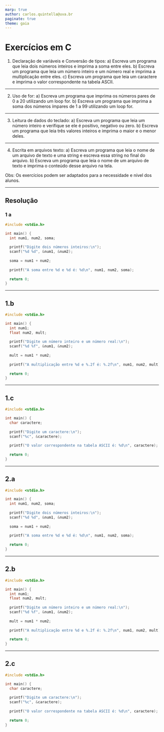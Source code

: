```yaml
---
marp: true
author: carlos.quintella@uva.br
paginate: true
theme: gaia
---
```


<!-- _class: lead -->

# Exercícios em C #

1) Declaração de variáveis e Conversão de tipos:
a) Escreva um programa que leia dois números inteiros e imprima a soma entre eles.
b) Escreva um programa que leia um número inteiro e um número real e imprima a multiplicação entre eles.
c) Escreva um programa que leia um caractere e imprima o valor correspondente na tabela ASCII.

---

2) Uso de for:
a) Escreva um programa que imprima os números pares de 0 a 20 utilizando um loop for.
b) Escreva um programa que imprima a soma dos números ímpares de 1 a 99 utilizando um loop for.

---

3) Leitura de dados do teclado:
a) Escreva um programa que leia um número inteiro e verifique se ele é positivo, negativo ou zero.
b) Escreva um programa que leia três valores inteiros e imprima o maior e o menor deles.

---

4) Escrita em arquivos texto:
a) Escreva um programa que leia o nome de um arquivo de texto e uma string e escreva essa string no final do arquivo.
b) Escreva um programa que leia o nome de um arquivo de texto e imprima o conteúdo desse arquivo na tela.

Obs: Os exercícios podem ser adaptados para a necessidade e nível dos alunos.


---

## Resolução ##

### 1 a ###

```c
#include <stdio.h>

int main() {
  int num1, num2, soma;
  
  printf("Digite dois números inteiros:\n");
  scanf("%d %d", &num1, &num2);
  
  soma = num1 + num2;
  
  printf("A soma entre %d e %d é: %d\n", num1, num2, soma);
  
  return 0;
}
```

---

## 1.b ##

```c
#include <stdio.h>

int main() {
  int num1;
  float num2, mult;
  
  printf("Digite um número inteiro e um número real:\n");
  scanf("%d %f", &num1, &num2);
  
  mult = num1 * num2;
  
  printf("A multiplicação entre %d e %.2f é: %.2f\n", num1, num2, mult);
  
  return 0;
}
```

---

## 1.c ##

```c
#include <stdio.h>

int main() {
  char caractere;
  
  printf("Digite um caractere:\n");
  scanf("%c", &caractere);
  
  printf("O valor correspondente na tabela ASCII é: %d\n", caractere);
  
  return 0;
}
```

---

## 2.a ##

```c
#include <stdio.h>

int main() {
  int num1, num2, soma;
  
  printf("Digite dois números inteiros:\n");
  scanf("%d %d", &num1, &num2);
  
  soma = num1 + num2;
  
  printf("A soma entre %d e %d é: %d\n", num1, num2, soma);
  
  return 0;
}
```

---

## 2.b ##

```c
#include <stdio.h>

int main() {
  int num1;
  float num2, mult;
  
  printf("Digite um número inteiro e um número real:\n");
  scanf("%d %f", &num1, &num2);
  
  mult = num1 * num2;
  
  printf("A multiplicação entre %d e %.2f é: %.2f\n", num1, num2, mult);
  
  return 0;
}

```

---

## 2.c ##

```c
#include <stdio.h>

int main() {
  char caractere;
  
  printf("Digite um caractere:\n");
  scanf("%c", &caractere);
  
  printf("O valor correspondente na tabela ASCII é: %d\n", caractere);
  
  return 0;
}

```

